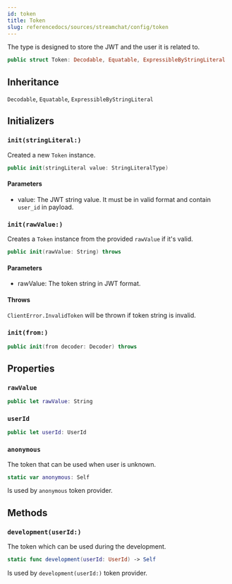 ```yaml
---
id: token 
title: Token
slug: referencedocs/sources/streamchat/config/token
---
```


The type is designed to store the JWT and the user it is related to.

``` swift
public struct Token: Decodable, Equatable, ExpressibleByStringLiteral 
```

## Inheritance

`Decodable`, `Equatable`, `ExpressibleByStringLiteral`

## Initializers

### `init(stringLiteral:)`

Created a new `Token` instance.

``` swift
public init(stringLiteral value: StringLiteralType) 
```

#### Parameters

  - value: The JWT string value. It must be in valid format and contain `user_id` in payload.

### `init(rawValue:)`

Creates a `Token` instance from the provided `rawValue` if it's valid.

``` swift
public init(rawValue: String) throws 
```

#### Parameters

  - rawValue: The token string in JWT format.

#### Throws

`ClientError.InvalidToken` will be thrown if token string is invalid.

### `init(from:)`

``` swift
public init(from decoder: Decoder) throws 
```

## Properties

### `rawValue`

``` swift
public let rawValue: String
```

### `userId`

``` swift
public let userId: UserId
```

### `anonymous`

The token that can be used when user is unknown.

``` swift
static var anonymous: Self 
```

Is used by `anonymous` token provider.

## Methods

### `development(userId:)`

The token which can be used during the development.

``` swift
static func development(userId: UserId) -> Self 
```

Is used by `development(userId:)` token provider.
